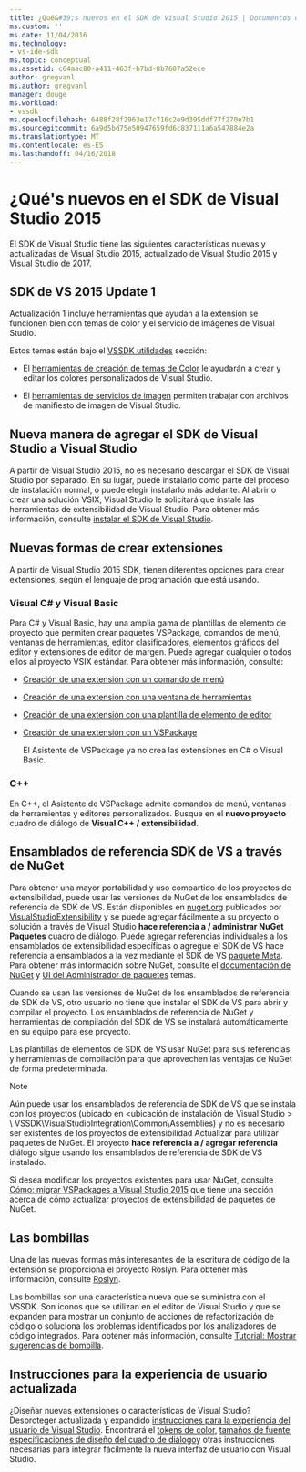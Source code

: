 ```yaml
---
title: ¿Qué&#39;s nuevos en el SDK de Visual Studio 2015 | Documentos de Microsoft
ms.custom: ''
ms.date: 11/04/2016
ms.technology:
- vs-ide-sdk
ms.topic: conceptual
ms.assetid: c64aac80-a411-463f-b7bd-8b7607a52ece
author: gregvanl
ms.author: gregvanl
manager: douge
ms.workload:
- vssdk
ms.openlocfilehash: 6488f28f2963e17c716c2e9d395ddf77f270e7b1
ms.sourcegitcommit: 6a9d5bd75e50947659fd6c837111a6a547884e2a
ms.translationtype: MT
ms.contentlocale: es-ES
ms.lasthandoff: 04/16/2018
---
```

# <a name="what39s-new-in-the-visual-studio-2015-sdk"></a>¿Qué&#39;s nuevos en el SDK de Visual Studio 2015
El SDK de Visual Studio tiene las siguientes características nuevas y actualizadas de Visual Studio 2015, actualizado de Visual Studio 2015 y Visual Studio de 2017.  
  
## <a name="vs-2015-sdk-update-1"></a>SDK de VS 2015 Update 1  
 Actualización 1 incluye herramientas que ayudan a la extensión se funcionen bien con temas de color y el servicio de imágenes de Visual Studio.  
  
 Estos temas están bajo el [VSSDK utilidades](../extensibility/internals/vssdk-utilities.md) sección:  
  
-   El [herramientas de creación de temas de Color](../extensibility/internals/color-theming-tools.md) le ayudarán a crear y editar los colores personalizados de Visual Studio.  
  
-   El [herramientas de servicios de imagen](../extensibility/internals/image-service-tools.md) permiten trabajar con archivos de manifiesto de imagen de Visual Studio.  
  
## <a name="new-way-to-add-the-visual-studio-sdk-to-visual-studio"></a>Nueva manera de agregar el SDK de Visual Studio a Visual Studio  
 A partir de Visual Studio 2015, no es necesario descargar el SDK de Visual Studio por separado. En su lugar, puede instalarlo como parte del proceso de instalación normal, o puede elegir instalarlo más adelante. Al abrir o crear una solución VSIX, Visual Studio le solicitará que instale las herramientas de extensibilidad de Visual Studio. Para obtener más información, consulte [instalar el SDK de Visual Studio](../extensibility/installing-the-visual-studio-sdk.md).  
  
## <a name="new-ways-of-creating-extensions"></a>Nuevas formas de crear extensiones  
 A partir de Visual Studio 2015 SDK, tienen diferentes opciones para crear extensiones, según el lenguaje de programación que está usando.  
  
### <a name="visual-c-and-visual-basic"></a>Visual C# y Visual Basic  
 Para C# y Visual Basic, hay una amplia gama de plantillas de elemento de proyecto que permiten crear paquetes VSPackage, comandos de menú, ventanas de herramientas, editor clasificadores, elementos gráficos del editor y extensiones de editor de margen. Puede agregar cualquier o todos ellos al proyecto VSIX estándar. Para obtener más información, consulte:  
  
-   [Creación de una extensión con un comando de menú](../extensibility/creating-an-extension-with-a-menu-command.md)  
  
-   [Creación de una extensión con una ventana de herramientas](../extensibility/creating-an-extension-with-a-tool-window.md)  
  
-   [Creación de una extensión con una plantilla de elemento de editor](../extensibility/creating-an-extension-with-an-editor-item-template.md)  
  
-   [Creación de una extensión con un VSPackage](../extensibility/creating-an-extension-with-a-vspackage.md)  
  
     El Asistente de VSPackage ya no crea las extensiones en C# o Visual Basic.  
  
### <a name="c"></a>C++  
 En C++, el Asistente de VSPackage admite comandos de menú, ventanas de herramientas y editores personalizados. Busque en el **nuevo proyecto** cuadro de diálogo de **Visual C++ / extensibilidad**.  
  
## <a name="vs-sdk-reference-assemblies-via-nuget"></a>Ensamblados de referencia SDK de VS a través de NuGet  
 Para obtener una mayor portabilidad y uso compartido de los proyectos de extensibilidad, puede usar las versiones de NuGet de los ensamblados de referencia de SDK de VS.  Están disponibles en [nuget.org](http://www.nuget.org) publicados por [VisualStudioExtensibility](http://www.nuget.org/profiles/VisualStudioExtensibility) y se puede agregar fácilmente a su proyecto o solución a través de Visual Studio **hace referencia a / administrar NuGet Paquetes** cuadro de diálogo. Puede agregar referencias individuales a los ensamblados de extensibilidad específicas o agregue el SDK de VS hace referencia a ensamblados a la vez mediante el SDK de VS [paquete Meta](http://www.nuget.org/packages/VSSDK_Reference_Assemblies). Para obtener más información sobre NuGet, consulte el [documentación de NuGet](/NuGet) y [UI del Administrador de paquetes](/NuGet/Tools/Package-Manager-UI) temas.  
  
 Cuando se usan las versiones de NuGet de los ensamblados de referencia de SDK de VS, otro usuario no tiene que instalar el SDK de VS para abrir y compilar el proyecto.  Los ensamblados de referencia de NuGet y herramientas de compilación del SDK de VS se instalará automáticamente en su equipo para ese proyecto.  
  
 Las plantillas de elementos de SDK de VS usar NuGet para sus referencias y herramientas de compilación para que aprovechen las ventajas de NuGet de forma predeterminada.  
  
> [!NOTE]
>  Aún puede usar los ensamblados de referencia de SDK de VS que se instala con los proyectos (ubicado en \<ubicación de instalación de Visual Studio > \ VSSDK\VisualStudioIntegration\Common\Assemblies) y no es necesario ser existentes de los proyectos de extensibilidad Actualizar para utilizar paquetes de NuGet.  El proyecto **hace referencia a / agregar referencia** diálogo sigue usando los ensamblados de referencia de SDK de VS instalado.  
>   
>  Si desea modificar los proyectos existentes para usar NuGet, consulte [Cómo: migrar VSPackages a Visual Studio 2015](../extensibility/how-to-migrate-extensibility-projects-to-visual-studio-2015.md) que tiene una sección acerca de cómo actualizar proyectos de extensibilidad de paquetes de NuGet.  
  
## <a name="light-bulbs"></a>Las bombillas  
 Una de las nuevas formas más interesantes de la escritura de código de la extensión se proporciona el proyecto Roslyn. Para obtener más información, consulte [Roslyn](https://github.com/dotnet/Roslyn).  
  
 Las bombillas son una característica nueva que se suministra con el VSSDK. Son iconos que se utilizan en el editor de Visual Studio y que se expanden para mostrar un conjunto de acciones de refactorización de código o soluciona los problemas identificados por los analizadores de código integrados. Para obtener más información, consulte [Tutorial: Mostrar sugerencias de bombilla](../extensibility/walkthrough-displaying-light-bulb-suggestions.md).  
  
## <a name="updated-user-experience-guidelines"></a>Instrucciones para la experiencia de usuario actualizada  
 ¿Diseñar nuevas extensiones o características de Visual Studio? Desproteger actualizada y expandido [instrucciones para la experiencia del usuario de Visual Studio](../extensibility/ux-guidelines/visual-studio-user-experience-guidelines.md).  Encontrará el [tokens de color](../extensibility/ux-guidelines/shared-colors-for-visual-studio.md), [tamaños de fuente](../extensibility/ux-guidelines/fonts-and-formatting-for-visual-studio.md), [especificaciones de diseño del cuadro de diálogo](../extensibility/ux-guidelines/layout-for-visual-studio.md)y otras instrucciones necesarias para integrar fácilmente la nueva interfaz de usuario con Visual Studio.